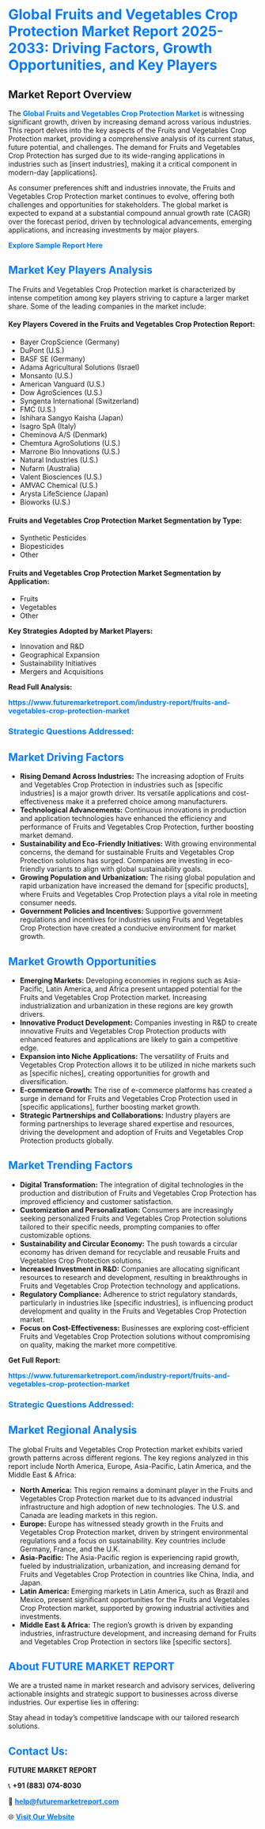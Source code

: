 <h1 style="color: #007BFF;">Global Fruits and Vegetables Crop Protection Market Report 2025-2033: Driving Factors, Growth Opportunities, and Key Players</h1>

<section id="overview">
<h2>Market Report Overview</h2>
<p>The <a href="https://www.futuremarketreport.com/industry-report/fruits-and-vegetables-crop-protection-market" style="color: #007BFF; text-decoration: none;"><strong>Global Fruits and Vegetables Crop Protection Market</strong></a> is witnessing significant growth, driven by increasing demand across various industries. This report delves into the key aspects of the Fruits and Vegetables Crop Protection market, providing a comprehensive analysis of its current status, future potential, and challenges. The demand for Fruits and Vegetables Crop Protection has surged due to its wide-ranging applications in industries such as [insert industries], making it a critical component in modern-day [applications].</p>
<p>As consumer preferences shift and industries innovate, the Fruits and Vegetables Crop Protection market continues to evolve, offering both challenges and opportunities for stakeholders. The global market is expected to expand at a substantial compound annual growth rate (CAGR) over the forecast period, driven by technological advancements, emerging applications, and increasing investments by major players.</p>
</section>

<section id="overview">
<p><a href="https://www.futuremarketreport.com/request-sample/reportId=105986" style="color: #007BFF; text-decoration: none;"><strong>Explore Sample Report Here</strong></a></p>
</section>

<section id="key-players">
<h2 style="color: #007BFF;">Market Key Players Analysis</h2>
<p>The Fruits and Vegetables Crop Protection market is characterized by intense competition among key players striving to capture a larger market share. Some of the leading companies in the market include:</p>
<h4>Key Players Covered in the Fruits and Vegetables Crop Protection Report:</h4>
<ul><li>Bayer CropScience (Germany)</li><li>DuPont (U.S.)</li><li>BASF SE (Germany)</li><li>Adama Agricultural Solutions (Israel)</li><li>Monsanto (U.S.)</li><li>American Vanguard (U.S.)</li><li>Dow AgroSciences (U.S.)</li><li>Syngenta International (Switzerland)</li><li>FMC (U.S.)</li><li>Ishihara Sangyo Kaisha (Japan)</li><li>Isagro SpA (Italy)</li><li>Cheminova A/S (Denmark)</li><li>Chemtura AgroSolutions (U.S.)</li><li>Marrone Bio Innovations (U.S.)</li><li>Natural Industries (U.S.)</li><li>Nufarm (Australia)</li><li>Valent Biosciences (U.S.)</li><li>AMVAC Chemical (U.S.)</li><li>Arysta LifeScience (Japan)</li><li>Bioworks (U.S.)</li></ul>
<h4>Fruits and Vegetables Crop Protection Market Segmentation by Type:</h4>
<ul><li>Synthetic Pesticides</li><li>Biopesticides</li><li>Other</li></ul>

<h4>Fruits and Vegetables Crop Protection Market Segmentation by Application:</h4>
<ul><li>Fruits</li><li>Vegetables</li><li>Other</li></ul>
<p><strong>Key Strategies Adopted by Market Players:</strong></p>
<ul>
<li>Innovation and R&D</li>
<li>Geographical Expansion</li>
<li>Sustainability Initiatives</li>
<li>Mergers and Acquisitions</li>
</ul>
</section>

<section>
<p><strong>Read Full Analysis: </strong></p><a href="https://www.futuremarketreport.com/industry-report/fruits-and-vegetables-crop-protection-market" style="color: #007BFF; text-decoration: none;"><strong>https://www.futuremarketreport.com/industry-report/fruits-and-vegetables-crop-protection-market</strong></a>
<h3 style="color: #007BFF;">Strategic Questions Addressed:</h3>
</section>

<section id="driving-factors">
<h2 style="color: #007BFF;">Market Driving Factors</h2>
<ul>
<li><strong>Rising Demand Across Industries:</strong> The increasing adoption of Fruits and Vegetables Crop Protection in industries such as [specific industries] is a major growth driver. Its versatile applications and cost-effectiveness make it a preferred choice among manufacturers.</li>
<li><strong>Technological Advancements:</strong> Continuous innovations in production and application technologies have enhanced the efficiency and performance of Fruits and Vegetables Crop Protection, further boosting market demand.</li>
<li><strong>Sustainability and Eco-Friendly Initiatives:</strong> With growing environmental concerns, the demand for sustainable Fruits and Vegetables Crop Protection solutions has surged. Companies are investing in eco-friendly variants to align with global sustainability goals.</li>
<li><strong>Growing Population and Urbanization:</strong> The rising global population and rapid urbanization have increased the demand for [specific products], where Fruits and Vegetables Crop Protection plays a vital role in meeting consumer needs.</li>
<li><strong>Government Policies and Incentives:</strong> Supportive government regulations and incentives for industries using Fruits and Vegetables Crop Protection have created a conducive environment for market growth.</li>
</ul>
</section>

<section id="growth-opportunities">
<h2 style="color: #007BFF;">Market Growth Opportunities</h2>
<ul>
<li><strong>Emerging Markets:</strong> Developing economies in regions such as Asia-Pacific, Latin America, and Africa present untapped potential for the Fruits and Vegetables Crop Protection market. Increasing industrialization and urbanization in these regions are key growth drivers.</li>
<li><strong>Innovative Product Development:</strong> Companies investing in R&D to create innovative Fruits and Vegetables Crop Protection products with enhanced features and applications are likely to gain a competitive edge.</li>
<li><strong>Expansion into Niche Applications:</strong> The versatility of Fruits and Vegetables Crop Protection allows it to be utilized in niche markets such as [specific niches], creating opportunities for growth and diversification.</li>
<li><strong>E-commerce Growth:</strong> The rise of e-commerce platforms has created a surge in demand for Fruits and Vegetables Crop Protection used in [specific applications], further boosting market growth.</li>
<li><strong>Strategic Partnerships and Collaborations:</strong> Industry players are forming partnerships to leverage shared expertise and resources, driving the development and adoption of Fruits and Vegetables Crop Protection products globally.</li>
</ul>
</section>

<section id="trending-factors">
<h2 style="color: #007BFF;">Market Trending Factors</h2>
<ul>
<li><strong>Digital Transformation:</strong> The integration of digital technologies in the production and distribution of Fruits and Vegetables Crop Protection has improved efficiency and customer satisfaction.</li>
<li><strong>Customization and Personalization:</strong> Consumers are increasingly seeking personalized Fruits and Vegetables Crop Protection solutions tailored to their specific needs, prompting companies to offer customizable options.</li>
<li><strong>Sustainability and Circular Economy:</strong> The push towards a circular economy has driven demand for recyclable and reusable Fruits and Vegetables Crop Protection solutions.</li>
<li><strong>Increased Investment in R&D:</strong> Companies are allocating significant resources to research and development, resulting in breakthroughs in Fruits and Vegetables Crop Protection technology and applications.</li>
<li><strong>Regulatory Compliance:</strong> Adherence to strict regulatory standards, particularly in industries like [specific industries], is influencing product development and quality in the Fruits and Vegetables Crop Protection market.</li>
<li><strong>Focus on Cost-Effectiveness:</strong> Businesses are exploring cost-efficient Fruits and Vegetables Crop Protection solutions without compromising on quality, making the market more competitive.</li>
</ul>
</section>

<section>
<p><strong>Get Full Report: </strong></p><a href="https://www.futuremarketreport.com/industry-report/fruits-and-vegetables-crop-protection-market" style="color: #007BFF; text-decoration: none;"><strong>https://www.futuremarketreport.com/industry-report/fruits-and-vegetables-crop-protection-market</strong></a>
<h3 style="color: #007BFF;">Strategic Questions Addressed:</h3>
</section>


<section id="regional-analysis">
<h2 style="color: #007BFF;">Market Regional Analysis</h2>
<p>The global Fruits and Vegetables Crop Protection market exhibits varied growth patterns across different regions. The key regions analyzed in this report include North America, Europe, Asia-Pacific, Latin America, and the Middle East & Africa:</p>
<ul>
<li><strong>North America:</strong> This region remains a dominant player in the Fruits and Vegetables Crop Protection market due to its advanced industrial infrastructure and high adoption of new technologies. The U.S. and Canada are leading markets in this region.</li>
<li><strong>Europe:</strong> Europe has witnessed steady growth in the Fruits and Vegetables Crop Protection market, driven by stringent environmental regulations and a focus on sustainability. Key countries include Germany, France, and the U.K.</li>
<li><strong>Asia-Pacific:</strong> The Asia-Pacific region is experiencing rapid growth, fueled by industrialization, urbanization, and increasing demand for Fruits and Vegetables Crop Protection in countries like China, India, and Japan.</li>
<li><strong>Latin America:</strong> Emerging markets in Latin America, such as Brazil and Mexico, present significant opportunities for the Fruits and Vegetables Crop Protection market, supported by growing industrial activities and investments.</li>
<li><strong>Middle East & Africa:</strong> The region’s growth is driven by expanding industries, infrastructure development, and increasing demand for Fruits and Vegetables Crop Protection in sectors like [specific sectors].</li>
</ul>
</section>

<footer>
<h2 style="color: #007BFF;">About FUTURE MARKET REPORT</h2>
<p>We are a trusted name in market research and advisory services, delivering actionable insights and strategic support to businesses across diverse industries. Our expertise lies in offering:</p>

<p>Stay ahead in today’s competitive landscape with our tailored research solutions.</p>

<h2 style="color: #007BFF;">Contact Us:</h2>
<p><strong>FUTURE MARKET REPORT</strong></p>
<p>📞 <strong>+91 (883) 074-8030</strong></p>
<p>📧 <strong><a href="mailto:help@futuremarketreport.com" style="color: #007BFF;">help@futuremarketreport.com</a></strong></p>
<p>🌐 <strong><a href="https://www.futuremarketreport.com/" style="color: #007BFF;">Visit Our Website</a></strong></p>
</footer>